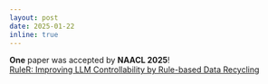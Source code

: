 ```yaml
---
layout: post
date: 2025-01-22
inline: true
---
```


**One** paper was accepted by **NAACL 2025**! <br> 
[RuleR: Improving LLM Controllability by Rule-based Data Recycling](https://arxiv.org/abs/2406.15938)
